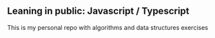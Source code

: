 ## **Leaning in public: Javascript / Typescript**

This is my personal repo with algorithms and data structures exercises
